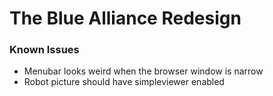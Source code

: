 The Blue Alliance Redesign
====================================


### Known Issues
+ Menubar looks weird when the browser window is narrow
+ Robot picture should have simpleviewer enabled
